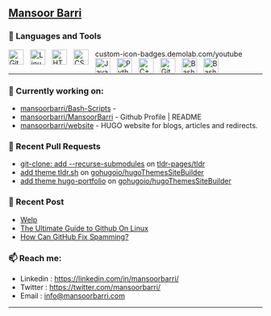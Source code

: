 ## [Mansoor Barri](https://mansoorbarri.com/)

### 🧰 Languages and Tools

<img align="left" alt="Git" width="30px" style="padding-right:10px;" src="https://cdn.jsdelivr.net/gh/devicons/devicon/icons/git/git-original.svg" />
<img align="left" alt="Linux" width="30px" style="padding-right:10px;" src="https://cdn.jsdelivr.net/gh/devicons/devicon/icons/linux/linux-original.svg" />
<img align="left" alt="HTML" width="30px" style="padding-right:10px;" src="https://cdn.jsdelivr.net/gh/devicons/devicon/icons/html5/html5-plain.svg" />custom-icon-badges.demolab.com/youtube
<img align="left" alt="CSS" width="30px" style="padding-right:10px;" src="https://cdn.jsdelivr.net/gh/devicons/devicon/icons/css3/css3-plain.svg" />
<img align="left" alt="JavaScript" width="30px" style="padding-right:10px;" src="https://cdn.jsdelivr.net/gh/devicons/devicon/icons/javascript/javascript-plain.svg" />
<img align="left" alt="Python" width="30px" style="padding-right:10px;" src="https://cdn.jsdelivr.net/gh/devicons/devicon/icons/python/python-plain.svg" />
<img align="left" alt="C++" width="30px" style="padding-right:10px;" src="https://cdn.jsdelivr.net/gh/devicons/devicon/icons/csharp/csharp-original.svg" />
<img align="left" alt="GitHub" width="30px" style="padding-right:10px;" src="https://cdn.jsdelivr.net/gh/devicons/devicon/icons/github/github-original.svg" />
<img align="left" alt="Bash" width="30px" style="padding-right:10px;" src="https://cdn.jsdelivr.net/gh/devicons/devicon/icons/bash/bash-original.svg" />
<img align="left" alt="Bash" width="30px" style="padding-right:10px;" src="https://cdn.jsdelivr.net/gh/devicons/devicon/icons/go/go-original-wordmark.svg" />          
<br />
<br />

---


### 👷 Currently working on: 

- [mansoorbarri/Bash-Scripts](https://github.com/mansoorbarri/Bash-Scripts) - 
- [mansoorbarri/MansoorBarri](https://github.com/mansoorbarri/MansoorBarri) - Github Profile | README
- [mansoorbarri/website](https://github.com/mansoorbarri/website) - HUGO website for blogs, articles and redirects.

### 🔨 Recent Pull Requests

- [git-clone: add --recurse-submodules](https://github.com/tldr-pages/tldr/pull/12243) on [tldr-pages/tldr](https://github.com/tldr-pages/tldr)
- [add theme tldr.sh](https://github.com/gohugoio/hugoThemesSiteBuilder/pull/415) on [gohugoio/hugoThemesSiteBuilder](https://github.com/gohugoio/hugoThemesSiteBuilder)
- [add theme hugo-portfolio](https://github.com/gohugoio/hugoThemesSiteBuilder/pull/410) on [gohugoio/hugoThemesSiteBuilder](https://github.com/gohugoio/hugoThemesSiteBuilder)

### 📰 Recent Post

- [Welp](https://mansoorbarri.com/newsletter/welp/)
- [The Ultimate Guide to Github On Linux](https://mansoorbarri.com/ultimate-gh-guide/)
- [How Can GitHub Fix Spamming?](https://mansoorbarri.com/github-spam-fix/)

### 📫 Reach me:
- Linkedin  : <https://linkedin.com/in/mansoorbarri/>
- Twitter   : <https://twitter.com/mansoorbarri/>
- Email     : [info@mansoorbarri.com](mailto:info@mansoorbarri.com)

---
